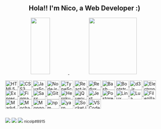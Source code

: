 <h2 align="center">Hola!! I'm Nico, a Web Developer :)</h2>
<div align="center" style="display: inline_block;">
    <a href="https://github.com/necogamy" />
    <img height="180em" width="35%" src="https://github-readme-stats.vercel.app/api/top-langs/?username=necogamy&layout=compact&langs_count=10&theme=tokyonight" />
    <img height="180em" width="55%" src="https://github-readme-stats.vercel.app/api?username=necogamy&show_icons=true&theme=tokyonight" />
</div>
<div style="display: inline_block"><br />
	<img align="center" alt="HTML5" height="30" width="40" src="https://cdn.jsdelivr.net/gh/devicons/devicon/icons/html5/html5-original.svg" />
	<img align="center" alt="CSS3" height="30" width="40" src="https://cdn.jsdelivr.net/gh/devicons/devicon/icons/css3/css3-original.svg" />
	<img align="center" alt="JavaScript" height="30" width="40" src="https://cdn.jsdelivr.net/gh/devicons/devicon/icons/javascript/javascript-original.svg" />
	<img align="center" alt="Node.js" height="30" width="40" src="https://cdn.jsdelivr.net/gh/devicons/devicon/icons/nodejs/nodejs-original.svg" />
	<img align="center" alt="TypeScript" height="30" width="40" src="https://cdn.jsdelivr.net/gh/devicons/devicon/icons/typescript/typescript-original.svg" />
	<img align="center" alt="React.js" height="30" width="40" src="https://cdn.jsdelivr.net/gh/devicons/devicon/icons/react/react-original.svg" />
	<img align="center" alt="Redux" height="30" width="40" src="https://cdn.jsdelivr.net/gh/devicons/devicon/icons/redux/redux-original.svg" />
	<img align="center" alt="Bash" height="30" width="40" src="https://cdn.jsdelivr.net/gh/devicons/devicon/icons/bash/bash-original.svg" />
	<img align="center" alt="Bootstrap" height="30" width="40" src="https://cdn.jsdelivr.net/gh/devicons/devicon/icons/bootstrap/bootstrap-plain.svg" />
	<img align="center" alt="d3.js" height="30" width="40" src="https://cdn.jsdelivr.net/gh/devicons/devicon/icons/d3js/d3js-original.svg" />
	<img align="center" alt="Electron.js" height="30" width="40" src="https://cdn.jsdelivr.net/gh/devicons/devicon/icons/electron/electron-original.svg" />
	<img align="center" alt="Express.js" height="30" width="40" src="https://cdn.jsdelivr.net/gh/devicons/devicon/icons/express/express-original.svg" />
	<img align="center" alt="Figma" height="30" width="40" src="https://cdn.jsdelivr.net/gh/devicons/devicon/icons/figma/figma-original.svg" />
	<img align="center" alt="Sass" height="30" width="40" src="https://cdn.jsdelivr.net/gh/devicons/devicon/icons/sass/sass-original.svg" />
	<img align="center" alt="Git" height="30" width="40" src="https://cdn.jsdelivr.net/gh/devicons/devicon/icons/git/git-original.svg" />
	<img align="center" alt="Heroku" height="30" width="40" src="https://cdn.jsdelivr.net/gh/devicons/devicon/icons/heroku/heroku-original.svg" />
	<img align="center" alt="jQuery" height="30" width="40" src="https://cdn.jsdelivr.net/gh/devicons/devicon/icons/jquery/jquery-original.svg" />
	<img align="center" alt="Jest" height="30" width="40" src="https://cdn.jsdelivr.net/gh/devicons/devicon/icons/jest/jest-plain.svg" />
	<img align="center" alt="PostgreSQL" height="30" width="40" src="https://cdn.jsdelivr.net/gh/devicons/devicon/icons/postgresql/postgresql-original.svg" />
	<img align="center" alt="Linux" height="30" width="40" src="https://cdn.jsdelivr.net/gh/devicons/devicon/icons/linux/linux-original.svg" />
	<img align="center" alt="Lua" height="30" width="40" src="https://cdn.jsdelivr.net/gh/devicons/devicon/icons/lua/lua-original.svg" />
	<img align="center" alt="Filezilla" height="30" width="40" src="https://cdn.jsdelivr.net/gh/devicons/devicon/icons/filezilla/filezilla-plain.svg" />
	<img align="center" alt="Markdown" height="30" width="40" src="https://cdn.jsdelivr.net/gh/devicons/devicon/icons/markdown/markdown-original.svg" />
	<img align="center" alt="Mocha" height="30" width="40" src="https://cdn.jsdelivr.net/gh/devicons/devicon/icons/mocha/mocha-plain.svg" />
	<img align="center" alt="MongoDB" height="30" width="40" src="https://cdn.jsdelivr.net/gh/devicons/devicon/icons/mongodb/mongodb-original.svg" />
	<img align="center" alt="npm" height="30" width="40" src="https://cdn.jsdelivr.net/gh/devicons/devicon/icons/npm/npm-original-wordmark.svg" />
	<img align="center" alt="yarn" height="30" width="40" src="https://cdn.jsdelivr.net/gh/devicons/devicon/icons/yarn/yarn-original.svg" />
	<img align="center" alt="Socket.io" height="30" width="40" src="https://cdn.jsdelivr.net/gh/devicons/devicon/icons/socketio/socketio-original.svg" />
	<img align="center" alt="VSCode" height="30" width="40" src="https://cdn.jsdelivr.net/gh/devicons/devicon/icons/vscode/vscode-original.svg" />
</div>
  
  ##
 
<div>
	<a href = "mailto:madrazonecogamy@gmail.com"><img src="https://img.shields.io/badge/-Gmail-%23333?style=for-the-badge&logo=gmail&logoColor=white" target="_blank"></a>
	<a href="https://www.linkedin.com/in/nicogamy/" target="_blank"><img src="https://img.shields.io/badge/-LinkedIn-%230077B5?style=for-the-badge&logo=linkedin&logoColor=white" target="_blank"></a>
	<img src="https://img.shields.io/badge/Discord-7289DA?style=for-the-badge&logo=discord&logoColor=white" target="_blank">
	<small>nicolp#8915</small>
</div>
